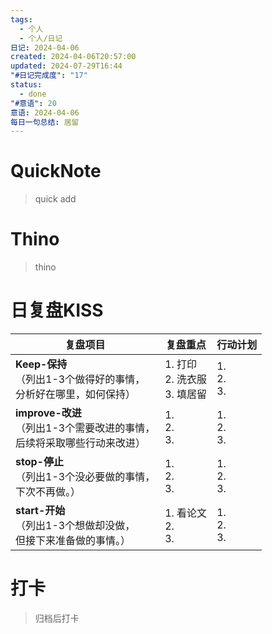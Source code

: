 ```yaml
---
tags:
  - 个人
  - 个人/日记
日记: 2024-04-06
created: 2024-04-06T20:57:00
updated: 2024-07-29T16:44
"#日记完成度": "17"
status:
  - done
"#意语": 20
意语: 2024-04-06
每日一句总结: 居留
---
```

# QuickNote
> quick add

# Thino
> thino

# 日复盘KISS
| **复盘项目**                                             | **复盘重点**                   | **行动计划**          |
| ---------------------------------------------------- | -------------------------- | ----------------- |
| **Keep-保持**<br>（列出1-3个做得好的事情，<br>   分析好在哪里，如何保持）     | 1.  打印<br>2. 洗衣服<br>3. 填居留 | 1.  <br>2. <br>3. |
| **improve-改进**<br>（列出1-3个需要改进的事情，<br>  后续将采取哪些行动来改进） | 1.  <br>2. <br>3.          | 1.  <br>2. <br>3. |
| **stop-停止**<br>（列出1-3个没必要做的事情，<br>下次不再做。）            | 1.  <br>2. <br>3.          | 1.  <br>2. <br>3. |
| **start-开始**<br>（列出1-3个想做却没做，<br>但接下来准备做的事情。）        | 1.  看论文<br>2. <br>3.       | 1.  <br>2. <br>3. |



# 打卡
> 归档后打卡


